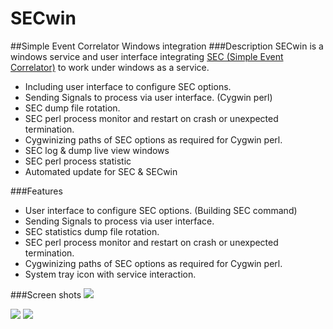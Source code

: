 # SECwin
##Simple Event Correlator Windows integration
###Description
SECwin is a windows service and user interface integrating [SEC (Simple Event Correlator)](https://github.com/simple-evcorr/sec) to work under windows as a service.
- Including user interface to configure SEC options.
- Sending Signals to process via user interface. (Cygwin perl)
- SEC dump file rotation.
- SEC perl process monitor and restart on crash or unexpected termination.
- Cygwinizing paths of SEC options as required for Cygwin perl.
- SEC log & dump live view windows
- SEC perl process statistic
- Automated update for SEC & SECwin


###Features
- User interface to configure SEC options. (Building SEC command)
- Sending Signals to process via user interface.
- SEC statistics dump file rotation.
- SEC perl process monitor and restart on crash or unexpected termination.
- Cygwinizing paths of SEC options as required for Cygwin perl.
- System tray icon with service interaction.
 
###Screen shots
<img src="https://a.fsdn.com/con/app/proj/secwin/screenshots/SECwin_ConfigTab.PNG">

<img src="https://a.fsdn.com/con/app/proj/secwin/screenshots/SECwin_Tab1.PNG">

<img src="https://a.fsdn.com/con/app/proj/secwin/screenshots/SECwin_SystrayIcon.PNG">
